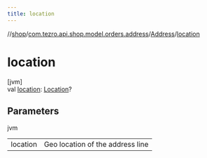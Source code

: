 ```yaml
---
title: location
---
```

//[shop](../../../index.html)/[com.tezro.api.shop.model.orders.address](../index.html)/[Address](index.html)/[location](location.html)



# location



[jvm]\
val [location](location.html): [Location](../-location/index.html)?



## Parameters


jvm

| | |
|---|---|
| location | Geo location of the address line |




